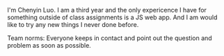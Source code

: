 I'm Chenyin Luo. I am a third year and the only expericence I have for something outside of class assignments is a JS web app. And I am would like to try any new things I never done before.

Team norms: Everyone keeps in contact and point out the question and problem as soon as possible.